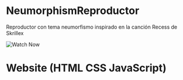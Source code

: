 # NeumorphismReproductor
Reproductor con tema neumorfismo inspirado en la canción Recess de Skrillex

![Watch Now](reproductor/resources/Diseño.png)
# Website (HTML CSS JavaScript)
